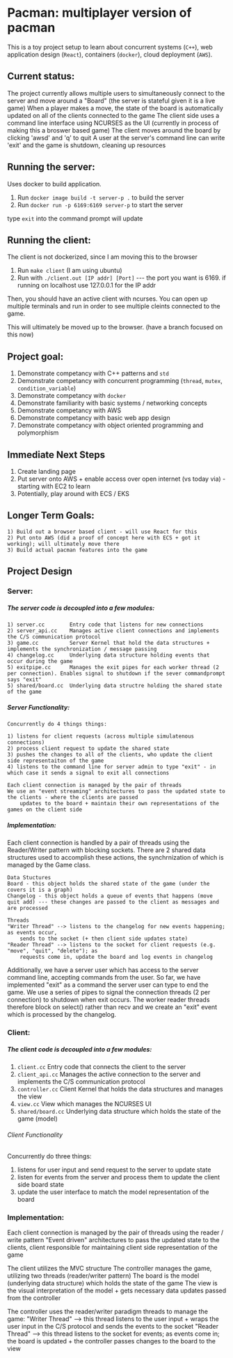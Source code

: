 # Pacman: multiplayer version of pacman
This is a toy project setup to learn about concurrent systems (`C++`), web application design (`React`), containers (`docker`), cloud deployment (`AWS`).

## Current status:
The project currently allows multiple users to simultaneously connect to the server and move around a "Board" (the server is stateful given it is a live game)
When a player makes a move, the state of the board is automatically updated on all of the clients connected to the game
The client side uses a command line interface using NCURSES as the UI (currently in process of making this a broswer based game)
The client moves around the board by clicking 'awsd' and 'q' to quit
A user at the server's command line can write 'exit' and the game is shutdown, cleaning up resources

## Running the server:
Uses docker to build application.
1. Run `docker image build -t server-p .` to build the server
2. Run `docker run -p 6169:6169 server-p` to start the server

type `exit` into the command prompt will update

## Running the client: 
The client is not dockerized, since I am moving this to the browser
 
1. Run `make client` (I am using ubuntu)
2. Run with `./client.out [IP addr] [Port]` --- the port you want is 6169. if running on localhost use 127.0.0.1 for the IP addr

Then, you should have an active client with ncurses.
You can open up multiple terminals and run in order to see multiple cleints connected to the game. 

This will ultimately be moved up to the browser. (have a branch focused on this now)

## Project goal:
1. Demonstrate competancy with C++ patterns and `std`
2. Demonstrate competancy with concurrent programming (`thread`, `mutex`, `condition_variable`)
3. Demonstrate competancy with `docker`
4. Demonstrate familiarity with basic systems / networking concepts 
5. Demonstrate competancy with AWS
6. Demonstrate competancy with basic web app design
7. Demonstrate competancy with object oriented programming and polymorphism



## Immediate Next Steps
1) Create landing page
2) Put server onto AWS + enable access over open internet (vs today via) - starting with EC2 to learn
3) Potentially, play around with ECS / EKS

## Longer Term Goals:
    1) Build out a browser based client - will use React for this
    2) Put onto AWS (did a proof of concept here with ECS + got it working); will ultimately move there
    3) Build actual pacman features into the game

## Project Design
### Server:
##### The server code is decoupled into a few modules:
    1) server.cc        Entry code that listens for new connections
    2) server_api.cc    Manages active client connections and implements the C/S communication protocol
    3) game.cc          Server Kernel that hold the data structures + implements the synchronization / message passing
    4) changelog.cc     Underlying data structure holding events that occur during the game
    5) exitpipe.cc      Manages the exit pipes for each worker thread (2 per connection). Enables signal to shutdown if the sever commandprompt says "exit"
    5) shared/board.cc  Underlying data structre holding the shared state of the game

##### Server Functionality:
    Concurrently do 4 things things:
    
    1) listens for client requests (across multiple simulatenous connections)
    2) process client request to update the shared state
    3) pushes the changes to all of the clients, who update the client side representaiton of the game
    4) listens to the command line for server admin to type "exit" - in which case it sends a signal to exit all connections
    
    Each client connection is managed by the pair of threads
    We use an "event streaming" architectures to pass the updated state to the clients - where the clients are passed
        updates to the board + maintain their own representations of the games on the client side

##### Implementation:
Each client connection is handled by a pair of threads using the Reader/Writer pattern with blocking sockets. There are 2 shared data structures used to accomplish these actions, the synchrnization of which is managed by the Game class.
    
    Data Stuctures
    Board - this object holds the shared state of the game (under the covers it is a graph)
    Changelog - this object holds a queue of events that happens (move quit add) --- these changes are passed to the client as messages and are processed

    Threads 
    "Writer Thread" --> listens to the changelog for new events happening; as events occur, 
        sends to the socket (+ then client side updates state)
    "Reader Thread" --> listens to the socket for client requests (e.g. "move", "quit", "delete"); as 
        requests come in, update the board and log events in changelog

Additionally, we have a server user which has access to the server command line, accepting commands from the user. So far, we have implemented "exit" as a command the server user can type to end the game. We use a series of pipes to signal the connection threads (2 per connection) to shutdown when exit occurs. The worker reader threads therefore block on select() rather than recv and we create an "exit" event which is processed by the changelog.

### Client:
##### The client code is decoupled into a few modules:
1) `client.cc`          Entry code that connects the client to the server
2) `client_api.cc`      Manages the active connection to the server and implements the C/S communication protocol
3) `controller.cc`      Client Kernel that holds the data structures and manages the view
4) `view.cc`            View which manages the NCURSES UI
5) `shared/board.cc`    Underlying data structure which holds the state of the game (model)

###### Client Functionality
Concurrently do three things:
    
1) listens for user input and send request to the server to update state
2) listen for events from the server and process them to update the client side board state 
3) update the user interface to match the model representation of the board

### Implementation:
Each client connection is managed by the pair of threads using the reader / write pattern
"Event driven" architectures to pass the updated state to the clients, client responsible for maintaining client side representation of the game

The client utilizes the MVC structure
    The controller manages the game, utilizing two threads (reader/writer pattern)
    The board is the model (underlying data structure) which holds the state of the game
    The view is the visual interpretation of the model + gets necessary data updates passed from the controller

The controller uses the reader/writer paradigm threads to manage the game:
    "Writer Thread" --> this thread listens to the user input + wraps the user input in the C/S protocol 
        and sends the events to the socket
    "Reader Thread" --> this thread listens to the socket for events; as events come in; the board is updated + the 
        controller passes changes to the board to the view 
